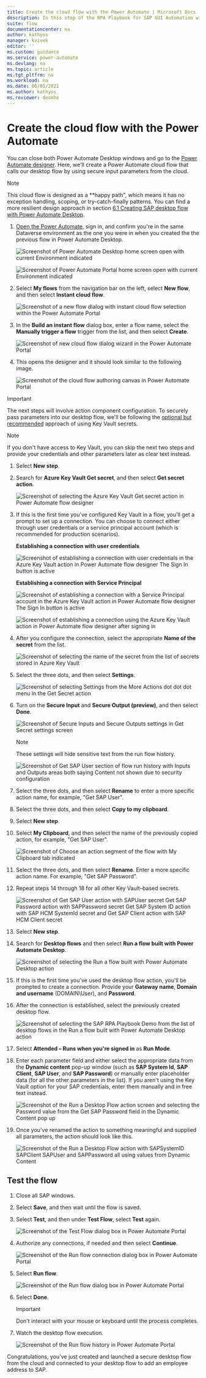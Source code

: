 ```yaml
---
title: Create the cloud flow with the Power Automate | Microsoft Docs
description: In this step of the RPA Playbook for SAP GUI Automation with Power Automate tutorial, we'll create a Power Automate cloud flow that calls our desktop flow using secure input parameters from the cloud.
suite: flow
documentationcenter: na
author: kathyos
manager: kvivek
editor: ''
ms.custom: guidance
ms.service: power-automate
ms.devlang: na
ms.topic: article
ms.tgt_pltfrm: na
ms.workload: na
ms.date: 06/01/2021
ms.author: kathyos
ms.reviewer: deonhe
---
```


# Create the cloud flow with the Power Automate

<!--todo: we need an intro for each of these documents that tells the customer that they must have compeleted other steps before this one-->

You can close both Power Automate Desktop windows and go to the [Power Automate designer](https://flow.microsoft.com/). Here, we'll create a Power Automate cloud flow that calls our desktop flow by using secure input parameters from the cloud.

>[!NOTE]
>This cloud flow is designed as a **happy path", which means it has no exception handling, scoping, or try-catch-finally patterns. You can find a more resilient design approach in section [6.1 Creating SAP desktop flow with Power Automate Desktop](#creating-an-sap-desktop-flow-with-power-automate-desktop).

1. [Open the Power Automate](https://flow.microsoft.com/), sign in, and confirm you're in the same Dataverse environment as the one you were in when you created the the previous flow in Power Automate Desktop.

   ![Screenshot of Power Automate Desktop home screen open with current Environment indicated ](media/power-automate-desktop-home-screen-with-current-environment.png)

   ![Screenshot of Power Automate Portal home screen open with current Environment indicated  ](media/power-automate-portal-with-current-environment.png)

1. Select **My flows** from the navigation bar on the left, select **New flow**, and then select **Instant cloud flow**.

   ![Screenshot of a new flow dialog with instant cloud flow selection within the Power Automate Portal ](media/new-flow-dialog-with-instant-cloud-flow.png)

1. In the **Build an instant flow** dialog box, enter a flow name, select the **Manually trigger a flow** trigger from the list, and then select **Create**.

   ![Screenshot of new cloud flow dialog wizard in the Power Automate Portal ](media/new-cloud-flow-dialog-wizard.png)

1. This opens the designer and it should look similar to the following image.

   ![Screenshot of the cloud flow authoring canvas in Power Automate Portal ](media/cloud-flow-canvas.png)

>[!IMPORTANT]
>The next steps will involve action component configuration. To securely pass parameters into our desktop flow, we'll be following the [optional but recommended](#azure-key-vault-credentials-optional) approach of using Key Vault secrets. 

>[!NOTE]
>If you don't have access to Key Vault, you can skip the next two steps and provide your credentials and other parameters later as clear text instead.

1. Select **New step**.

1. Search for **Azure Key Vault Get secret**, and then select **Get secret action**.

   ![Screenshot of selecting the Azure Key Vault  Get secret action in Power Automate flow designer ](media/azure-key-vault-get-secret-action.png)

1. If this is the first time you've configured Key Vault in a flow, you'll get a prompt to set up a connection. You can choose to connect either through user credentials or a service principal account (which is recommended for production scenarios).

   **Establishing a connection with user credentials**

   ![Screenshot of establishing a connection with user credentials in the Azure Key Vault action in Power Automate flow designer  The Sign In button is active ](media/establishing-connection-with-user-credentials-azure-key-vault-action.png)

   **Establishing a connection with Service Principal**

   ![Screenshot of establishing a connection with a Service Principal account in the Azure Key Vault action in Power Automate flow designer  The Sign In button is active ](media/establishing-connection-with-service-principal-azure-key-vault-action.png)

   ![Screenshot of establishing a connection using the Azure Key Vault action in Power Automate flow designer after signing in ](media/establishing-connection-with-azure-key-vault-action-after-signin.png)

1. After you configure the connection, select the appropriate **Name of the secret** from the list.

   ![Screenshot of selecting the name of the secret from the list of secrets stored in Azure Key Vault ](media/selecting-name-of-secret-azure-key-vault.png)

1. Select the three dots, and then select **Settings**.

   ![Screenshot of selecting Settings from the More Actions dot dot dot menu in the Get Secret action ](media/selecting-settings-more-actions-menu-get-secret-action.png)

1. Turn on the **Secure Input** and **Secure Output (preview)**, and then select **Done**.

   ![Screenshot of Secure Inputs and Secure Outputs settings in Get Secret settings screen ](media/secure-inputs-secure-outputs-get-secret-settings.png)

   >[!NOTE]
   >These settings will hide sensitive text from the run flow history.

   ![Screenshot of Get SAP User section of flow run history with Inputs and Outputs areas both saying Content not shown due to security configuration](media/get-SAP-user-section-flow-run-history.png)

1. Select the three dots, and then select **Rename** to enter a more specific action name, for example, "Get SAP User".

1. Select the three dots, and then select **Copy to my clipboard**.

1. Select **New step**.

1. Select **My Clipboard**, and then select the name of the previously copied action, for example, "Get SAP User".

   ![Screenshot of Choose an action segment of the flow with My Clipboard tab indicated](media/choose-action-segment-with-my-clipboard-tab.png)

1. Select the three dots, and then select **Rename**. Enter a more specific action name. For example, "Get SAP Password".

   <!--todo double check if it is really step 14-->

1. Repeat steps 14 through 18 for all other Key Vault–based secrets.

   ![Screenshot of Get SAP User action with SAPUser secret Get SAP Password action with SAPPassword secret Get SAP System ID action with SAP HCM SystemId secret and Get SAP Client action with SAP HCM Client secret ](media/get-SAP-user-action-with-secrets.png)

1. Select **New step**.

1. Search for **Desktop flows** and then select **Run a flow built with Power Automate Desktop**.

   ![Screenshot of selecting the Run a flow built with Power Automate Desktop action ](media/selecting-run-flow-built-with-pad-action.png)

1. If this is the first time you've used the desktop flow action, you'll be prompted to create a connection. Provide your **Gateway name**, **Domain and username** (DOMAIN\\User), and **Password**.

1. After the connection is established, select the previously created desktop flow.

   ![Screenshot of selecting the SAP RPA Playbook Demo from the list of desktop flows in the Run a flow built with Power Automate Desktop action ](media/selecting-SAP-RPA-playbook-demo.png)

1. Select **Attended – Runs when you're signed in** as **Run Mode**.

1. Enter each parameter field and either select the appropriate data from the **Dynamic content** pop-up window (such as **SAP System Id**, **SAP Client**, **SAP User**, and **SAP Password**) or manually enter placeholder data (for all the other parameters in the list). If you aren't using the Key Vault option for your SAP credentials, enter them manually and in free text instead.

   ![Screenshot of the Run a Desktop Flow action screen and selecting the Password value from the Get SAP Password field in the Dynamic Content pop up ](media/run-desktop-flow-action-screen-with-dynamic-content.png)

1. Once you've renamed the action to something meaningful and supplied all parameters, the action should look like this.

   ![Screenshot of the Run a Desktop Flow action with SAPSystemID  SAPClient  SAPUser  and SAPPassword all using values from Dynamic Content ](media/run-desktop-flow-action-screen-selecting-password-value.png)

## Test the flow

1. Close all SAP windows.

1. Select **Save**, and then wait until the flow is saved.

1. Select **Test**, and then under **Test Flow**, select **Test** again.

   ![Screenshot of the Test Flow dialog box in Power Automate Portal ](media/test-flow-dialog.png)

1. Authorize any connections, if needed and then select **Continue**.

   ![Screenshot of the Run flow connection dialog box in Power Automate Portal ](media/run-flow-connection-dialog.png)

1. Select **Run flow**.

   ![Screenshot of the Run flow dialog box in Power Automate Portal ](media/run-flow-dialog.png)

1. Select **Done**.

   >[!IMPORTANT]
   >Don't interact with your mouse or keyboard until the process completes.

1. Watch the desktop flow execution.

   ![Screenshot of the Run flow history in Power Automate Portal ](media/run-flow-history.png)

Congratulations, you've just created and launched a secure desktop flow from the cloud and connected to your desktop flow to add an employee address to SAP.

